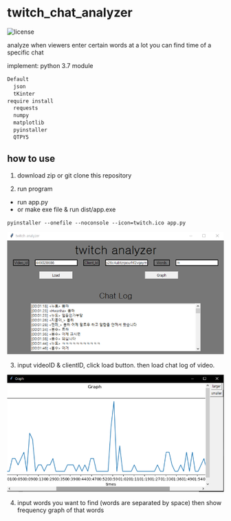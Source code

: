 # twitch_chat_analyzer
![license](https://img.shields.io/badge/license-MIT%20License-blue.svg)

analyze when viewers enter certain words at a lot
you can find time of a specific chat

implement: python 3.7 
module
``` python
Default 
  json
  tKinter
require install
  requests
  numpy
  matplotlib
  pyinstaller
  QTPY5
```

## how to use

1. download zip or git clone this repository

2. run program

- run app.py
- or make exe file & run dist/app.exe

``` terminal
pyinstaller --onefile --noconsole --icon=twitch.ico app.py
```

![first](https://github.com/asdfghjkkl11/twitch_chat_analyzer/blob/master/dist/1.PNG)

3. input videoID & clientID, click load button. 
  then load chat log of video.
  
![second](https://github.com/asdfghjkkl11/twitch_chat_analyzer/blob/master/dist/2.PNG)

4. input words you want to find (words are separated by space)
  then show frequency graph of that words 
